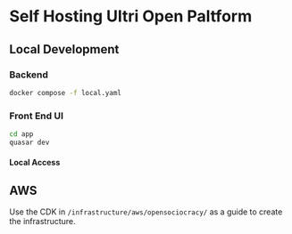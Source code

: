 # Self Hosting Ultri Open Paltform

## Local Development


### Backend

```sh
docker compose -f local.yaml
```

### Front End UI

```sh
cd app
quasar dev
```

#### Local Access


## AWS

Use the CDK in `/infrastructure/aws/opensociocracy/` as a guide to create the infrastructure.


